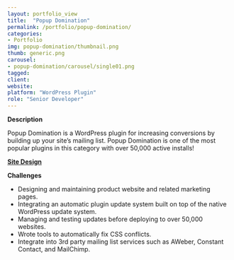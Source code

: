 ```yaml
---
layout: portfolio_view
title:  "Popup Domination"
permalink: /portfolio/popup-domination/
categories:
- Portfolio
img: popup-domination/thumbnail.png
thumb: generic.png
carousel:
- popup-domination/carousel/single01.png
tagged:
client:
website:
platform: "WordPress Plugin"
role: "Senior Developer"
---
```

**Description**

Popup Domination is a WordPress plugin for increasing conversions by building up
your site’s mailing list. Popup Domination is one of the most popular plugins in
this category with over 50,000 active installs!

[**Site Design**](/projects/popup-domination/site-design/)

**Challenges**
* Designing and maintaining product website and related marketing pages.
* Integrating an automatic plugin update system built on top of the native
WordPress update system.
* Managing and testing updates before deploying to over 50,000 websites.
* Wrote tools to automatically fix CSS conflicts.
* Integrate into 3rd party mailing list services such as AWeber, Constant
Contact, and MailChimp.
